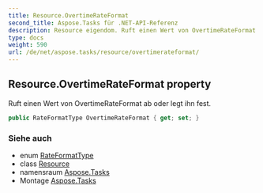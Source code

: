 ```yaml
---
title: Resource.OvertimeRateFormat
second_title: Aspose.Tasks für .NET-API-Referenz
description: Resource eigendom. Ruft einen Wert von OvertimeRateFormat ab oder legt ihn fest.
type: docs
weight: 590
url: /de/net/aspose.tasks/resource/overtimerateformat/
---
```

## Resource.OvertimeRateFormat property

Ruft einen Wert von OvertimeRateFormat ab oder legt ihn fest.

```csharp
public RateFormatType OvertimeRateFormat { get; set; }
```

### Siehe auch

* enum [RateFormatType](../../rateformattype/)
* class [Resource](../)
* namensraum [Aspose.Tasks](../../resource/)
* Montage [Aspose.Tasks](../../../)


